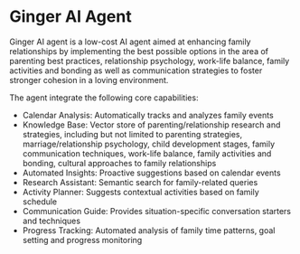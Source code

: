 # Ginger AI Agent

Ginger AI agent is a low-cost AI agent aimed at enhancing family relationships by implementing the best possible options in the area of parenting best practices, relationship psychology, work-life balance, family activities and bonding as well as communication strategies to foster stronger cohesion in a loving environment.

The agent integrate the following core capabilities:
* Calendar Analysis: Automatically tracks and analyzes family events
* Knowledge Base: Vector store of parenting/relationship research and strategies, including but not limited to parenting strategies, marriage/relationship psychology, child development stages, family communication techniques, work-life balance, family activities and bonding, cultural approaches to family relationships
* Automated Insights: Proactive suggestions based on calendar events
* Research Assistant: Semantic search for family-related queries
* Activity Planner: Suggests contextual activities based on family schedule
* Communication Guide: Provides situation-specific conversation starters and techniques
* Progress Tracking: Automated analysis of family time patterns, goal setting and progress monitoring
